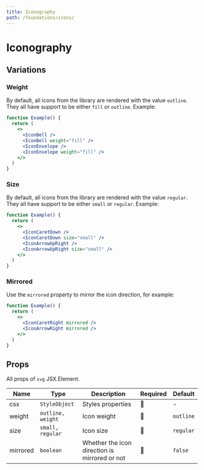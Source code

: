 ```yaml
---
title: Iconography
path: /foundations/icons/
---
```


# Iconography

<IconsGrid />

## Variations

### Weight

By default, all icons from the library are rendered with the value `outline`. They all have support to be either `fill` or `outline`. Example:

```jsx
function Example() {
  return (
    <>
      <IconBell />
      <IconBell weight="fill" />
      <IconEnvelope />
      <IconEnvelope weight="fill" />
    </>
  )
}
```

### Size

By default, all icons from the library are rendered with the value `regular`. They all have support to be either `small` or `regular`. Example:

```jsx
function Example() {
  return (
    <>
      <IconCaretDown />
      <IconCaretDown size="small" />
      <IconArrowUpRight />
      <IconArrowUpRight size="small" />
    </>
  )
}
```

### Mirrored

Use the `mirrored` property to mirror the icon direction, for example:

```jsx
function Example() {
  return (
    <>
      <IconCaretRight mirrored />
      <IconArrowRight mirrored />
    </>
  )
}
```

## Props

All props of `svg` JSX.Element.

| Name     | Type              | Description                                   | Required | Default   |
| -------- | ----------------- | --------------------------------------------- | -------- | --------- |
| csx      | `StyleObject`     | Styles properties                             | 🚫       | -         |
| weight   | `outline, weight` | Icon weight                                   | 🚫       | `outline` |
| size     | `small, regular`  | Icon size                                     | 🚫       | `regular` |
| mirrored | `boolean`         | Whether the icon direction is mirrored or not | 🚫       | `false`   |
